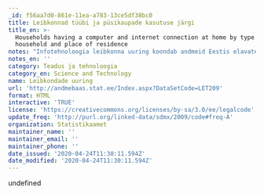 ```yaml
---
_id: f56aa7d0-861e-11ea-a783-13ce5df38bc0
title: Leibkonnad tüübi ja püsikaupade kasutuse järgi
title_en: >-
  Households having a computer and internet connection at home by type of
  household and place of residence
notes: "Infotehnoloogia leibkonna uuring koondab andmeid Eestis elavate leibkondade mobiilse interneti olemasolu ja kasutamise kohta.\r\nStatistikaameti andmed püsikaupade kasutamise kohta, näiteks mobiiltelefonide ning internetiühenduse kohta."
notes_en: ''
category: Teadus ja tehnoloogia
category_en: Science and Technology
name: Leibkondade uuring
url: 'http://andmebaas.stat.ee/Index.aspx?DataSetCode=LET209'
format: HTML
interactive: 'TRUE'
license: 'https://creativecommons.org/licenses/by-sa/3.0/ee/legalcode'
update_freq: 'http://purl.org/linked-data/sdmx/2009/code#freq-A'
organization: Statistikaamet
maintainer_name: ''
maintainer_email: ''
maintainer_phone: ''
date_issued: '2020-04-24T11:30:11.594Z'
date_modified: '2020-04-24T11:30:11.594Z'
---
```

undefined
